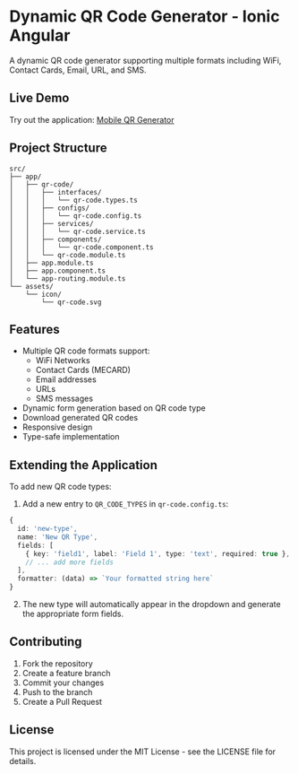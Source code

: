 # Dynamic QR Code Generator - Ionic Angular
A dynamic QR code generator supporting multiple formats including WiFi, Contact Cards, Email, URL, and SMS.

## Live Demo
Try out the application: [Mobile QR Generator](https://mobile-qr-generator.vercel.app/)

## Project Structure
```
src/
├── app/
│   ├── qr-code/
│   │   ├── interfaces/
│   │   │   └── qr-code.types.ts
│   │   ├── configs/
│   │   │   └── qr-code.config.ts
│   │   ├── services/
│   │   │   └── qr-code.service.ts
│   │   ├── components/
│   │   │   └── qr-code.component.ts
│   │   └── qr-code.module.ts
│   ├── app.module.ts
│   ├── app.component.ts
│   └── app-routing.module.ts
└── assets/
    └── icon/
        └── qr-code.svg
```

## Features
- Multiple QR code formats support:
  - WiFi Networks
  - Contact Cards (MECARD)
  - Email addresses
  - URLs
  - SMS messages
- Dynamic form generation based on QR code type
- Download generated QR codes
- Responsive design
- Type-safe implementation

## Extending the Application
To add new QR code types:
1. Add a new entry to `QR_CODE_TYPES` in `qr-code.config.ts`:
```typescript
{
  id: 'new-type',
  name: 'New QR Type',
  fields: [
    { key: 'field1', label: 'Field 1', type: 'text', required: true },
    // ... add more fields
  ],
  formatter: (data) => `Your formatted string here`
}
```
2. The new type will automatically appear in the dropdown and generate the appropriate form fields.

## Contributing
1. Fork the repository
2. Create a feature branch
3. Commit your changes
4. Push to the branch
5. Create a Pull Request

## License
This project is licensed under the MIT License - see the LICENSE file for details.